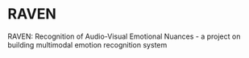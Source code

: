 # RAVEN
RAVEN: Recognition of Audio-Visual Emotional Nuances - a project on building multimodal emotion recognition system
